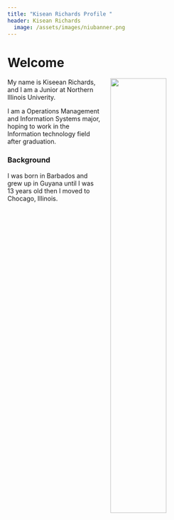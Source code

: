 ```yaml
---
title: "Kisean Richards Profile "
header: Kisean Richards
  image: /assets/images/niubanner.png
---
```


# Welcome​

<img src="https://github.com/KiseanRichards/KiseanRichatrdsProfile/blob/master/assets/images/fancyMission.jpg?raw=true" width="50%" hspace="20" align="right">


My name is Kiseean Richards, and I am a Junior at Northern Illinois Univerity.

I am a Operations Management and Information Systems major, hoping to work in the Information technology field after graduation.

### Background

I was born in Barbados and grew up in Guyana until I was 13 years old then I moved to Chocago, Illinois.
